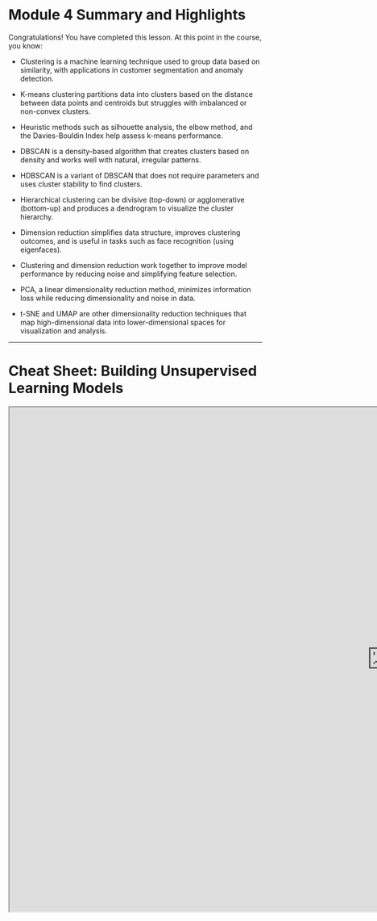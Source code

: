 # Module 4 Summary and Highlights
Congratulations! You have completed this lesson. At this point in the course, you know: 

- Clustering is a machine learning technique used to group data based on similarity, with applications in customer segmentation and anomaly detection.

- K-means clustering partitions data into clusters based on the distance between data points and centroids but struggles with imbalanced or non-convex clusters.

- Heuristic methods such as silhouette analysis, the elbow method, and the Davies-Bouldin Index help assess k-means performance.

- DBSCAN is a density-based algorithm that creates clusters based on density and works well with natural, irregular patterns.

- HDBSCAN is a variant of DBSCAN that does not require parameters and uses cluster stability to find clusters.

- Hierarchical clustering can be divisive (top-down) or agglomerative (bottom-up) and produces a dendrogram to visualize the cluster hierarchy.

- Dimension reduction simplifies data structure, improves clustering outcomes, and is useful in tasks such as face recognition (using eigenfaces).

- Clustering and dimension reduction work together to improve model performance by reducing noise and simplifying feature selection.

- PCA, a linear dimensionality reduction method, minimizes information loss while reducing dimensionality and noise in data.

- t-SNE and UMAP are other dimensionality reduction techniques that map high-dimensional data into lower-dimensional spaces for visualization and analysis.
---
# Cheat Sheet: Building Unsupervised Learning Models

<iframe src="https://author-ide.skills.network/render?token=eyJhbGciOiJIUzI1NiIsInR5cCI6IkpXVCJ9.eyJtZF9pbnN0cnVjdGlvbnNfdXJsIjoiaHR0cHM6Ly9jZi1jb3Vyc2VzLWRhdGEuczMudXMuY2xvdWQtb2JqZWN0LXN0b3JhZ2UuYXBwZG9tYWluLmNsb3VkLzZHc1pBUjRESFkwR3gzTEs2Nk1YT1EvTTRMMyUyMENoZWF0JTIwU2hlZXQtVjIubWQiLCJ0b29sX3R5cGUiOiJpbnN0cnVjdGlvbmFsLWxhYiIsImF0bGFzX2ZpbGVfaWQiOjI1MjUzMywiYWRtaW4iOmZhbHNlLCJpYXQiOjE3MzM4NjI2NzB9.FE30F42wkLiQ71aXr63MhdFYiIvKYxiT2PlCiqf1c3c" width="1500" height="1000"></iframe>